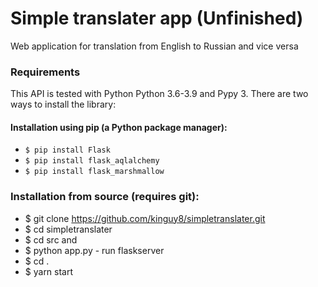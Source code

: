 # Simple translater app (Unfinished)

Web application for translation from English to Russian and vice versa

### Requirements
This API is tested with Python Python 3.6-3.9 and Pypy 3. There are two ways to install the library:

#### Installation using pip (a Python package manager):
+ `$ pip install Flask`
+ `$ pip install flask_aqlalchemy`
+ `$ pip install flask_marshmallow`

### Installation from source (requires git):
+ $ git clone https://github.com/kinguy8/simpletranslater.git
+ $ cd simpletranslater
+ $ cd src and 
+ $ python app.py - run flaskserver
+ $ cd .
+ $ yarn start 


